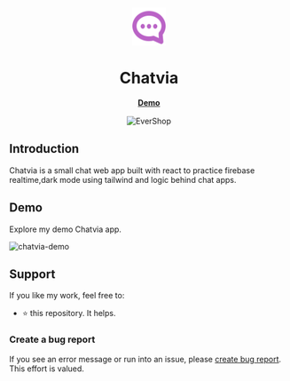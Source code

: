 <p>&nbsp;&nbsp;&nbsp;&nbsp;&nbsp;&nbsp;</p>
<div align="center">
<img width="60" height="68" alt="EverShop Logo" src="./src/assets/logo.svg"/>
</div>
<div align="center">
  <h1 align="center">Chatvia</h1>
</div>
    <a style="display:flex;justify-content:center;margin-bottom:1rem; font-weight:bold;" href="https://chatvia-khaled-app.vercel.app/">Demo</a>

<div align="center">
<img alt="EverShop" width="950" src="https://github.com/khaleddrashadd/Chatvia/assets/120561683/f2b9c3d7-abc6-45e6-b78c-92cb185e1089"/>
</div>

## Introduction

Chatvia is a small chat web app built with react to practice firebase realtime,dark mode using tailwind and logic behind chat apps.

## Demo

Explore my demo Chatvia app.

<div style="position:relative;">
  <a href="https://chatvia-khaled-app.vercel.app/" style="position:absolute;to:0;right:0;left:0;bottom:0;" target="_blank">
  </a>
      <img  alt="chatvia-demo" height="35" src="https://github.com/khaleddrashadd/Chatvia/assets/120561683/3c373997-e247-4983-b300-810d77f38743">

</div>

## Support

If you like my work, feel free to:

- ⭐ this repository. It helps.

### Create a bug report

If you see an error message or run into an issue, please [create bug report](https://github.com/khaleddrashadd/Chatvia/issues). This effort is valued.
